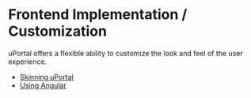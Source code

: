 # Frontend Implementation / Customization
uPortal offers a flexible ability to customize the look and feel of the user experience.

* [Skinning uPortal](SKINNING_UPORTAL.md)
* [Using Angular](USING_ANGULAR.md)
